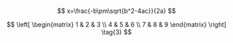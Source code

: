 $$
x=\frac{-b\pm\sqrt{b^2-4ac}}{2a}
$$


$$
 \left[
 \begin{matrix}
   1 & 2 & 3 \\
   4 & 5 & 6 \\
   7 & 8 & 9
  \end{matrix}
  \right] \tag{3}
$$
